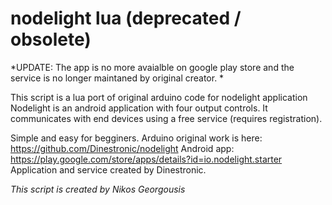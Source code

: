 # nodelight lua (deprecated / obsolete)
*UPDATE: The app is no more avaialble on google play store and the service is no longer maintaned by original creator. *


This script is a lua port of original arduino code for nodelight application
Nodelight is an android application with four output controls. It communicates with end devices using a free service (requires registration).

Simple and easy for begginers.
Arduino original work is here: https://github.com/Dinestronic/nodelight
Android app: https://play.google.com/store/apps/details?id=io.nodelight.starter
Application and service created by Dinestronic.

*This script is created by Nikos Georgousis*
